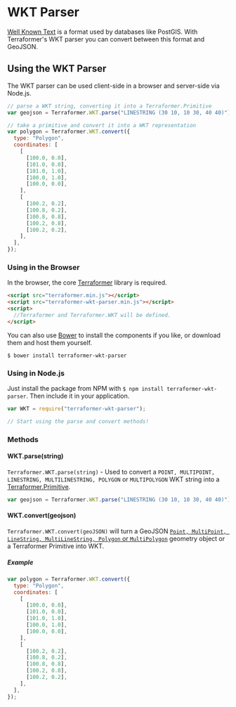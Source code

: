 # WKT Parser

<!-- table_of_contents -->

[Well Known Text](http://en.wikipedia.org/wiki/Well-known_text) is a format used by databases like PostGIS. With Terraformer's WKT parser you can convert between this format and GeoJSON.

## Using the WKT Parser

The WKT parser can be used client-side in a browser and server-side via Node.js.

```js
// parse a WKT string, converting it into a Terraformer.Primitive
var geojson = Terraformer.WKT.parse("LINESTRING (30 10, 10 30, 40 40)");

// take a primitive and convert it into a WKT representation
var polygon = Terraformer.WKT.convert({
  type: "Polygon",
  coordinates: [
    [
      [100.0, 0.0],
      [101.0, 0.0],
      [101.0, 1.0],
      [100.0, 1.0],
      [100.0, 0.0],
    ],
    [
      [100.2, 0.2],
      [100.8, 0.2],
      [100.8, 0.8],
      [100.2, 0.8],
      [100.2, 0.2],
    ],
  ],
});
```

### Using in the Browser

In the browser, the core [Terraformer](http://github.com/esri/terraformer) library is required.

```html
<script src="terraformer.min.js"></script>
<script src="terraformer-wkt-parser.min.js"></script>
<script>
  //Terraformer and Terraformer.WKT will be defined.
</script>
```

You can also use [Bower](http://bower.io/) to install the components if you like, or download them and host them yourself.

```
$ bower install terraformer-wkt-parser
```

### Using in Node.js

Just install the package from NPM with `$ npm install terraformer-wkt-parser`. Then include it in your application.

```js
var WKT = require("terraformer-wkt-parser");

// Start using the parse and convert methods!
```

### Methods

#### WKT.parse(string)

`Terraformer.WKT.parse(string)` - Used to convert a `POINT, MULTIPOINT, LINESTRING, MULTILINESTRING, POLYGON` or `MULTIPOLYGON` WKT string into a [Terraformer.Primitive](./core.md#terraformerprimitive).

```js
var geojson = Terraformer.WKT.parse("LINESTRING (30 10, 10 30, 40 40)");
```

#### WKT.convert(geojson)

`Terraformer.WKT.convert(geoJSON)` will turn a GeoJSON [`Point, MultiPoint, LineString, MultiLineString, Polygon` or `MultiPolygon`](http://geojson.org/geojson-spec.html#geometry-objects) geometry object or a Terraformer Primitive into WKT.

##### Example

```js
var polygon = Terraformer.WKT.convert({
  type: "Polygon",
  coordinates: [
    [
      [100.0, 0.0],
      [101.0, 0.0],
      [101.0, 1.0],
      [100.0, 1.0],
      [100.0, 0.0],
    ],
    [
      [100.2, 0.2],
      [100.8, 0.2],
      [100.8, 0.8],
      [100.2, 0.8],
      [100.2, 0.2],
    ],
  ],
});
```

